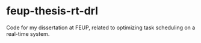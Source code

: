 # feup-thesis-rt-drl
Code for my dissertation at FEUP, related to optimizing task scheduling on a real-time system.
